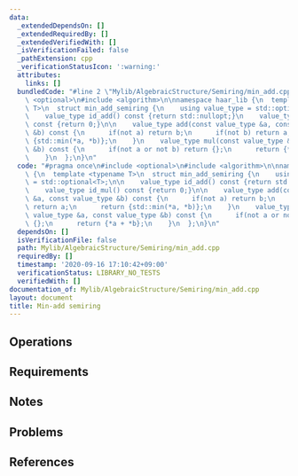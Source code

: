 ```yaml
---
data:
  _extendedDependsOn: []
  _extendedRequiredBy: []
  _extendedVerifiedWith: []
  _isVerificationFailed: false
  _pathExtension: cpp
  _verificationStatusIcon: ':warning:'
  attributes:
    links: []
  bundledCode: "#line 2 \"Mylib/AlgebraicStructure/Semiring/min_add.cpp\"\n#include\
    \ <optional>\n#include <algorithm>\n\nnamespace haar_lib {\n  template <typename\
    \ T>\n  struct min_add_semiring {\n    using value_type = std::optional<T>;\n\n\
    \    value_type id_add() const {return std::nullopt;}\n    value_type id_mul()\
    \ const {return 0;}\n\n    value_type add(const value_type &a, const value_type\
    \ &b) const {\n      if(not a) return b;\n      if(not b) return a;\n      return\
    \ {std::min(*a, *b)};\n    }\n    value_type mul(const value_type &a, const value_type\
    \ &b) const {\n      if(not a or not b) return {};\n      return {*a + *b};\n\
    \    }\n  };\n}\n"
  code: "#pragma once\n#include <optional>\n#include <algorithm>\n\nnamespace haar_lib\
    \ {\n  template <typename T>\n  struct min_add_semiring {\n    using value_type\
    \ = std::optional<T>;\n\n    value_type id_add() const {return std::nullopt;}\n\
    \    value_type id_mul() const {return 0;}\n\n    value_type add(const value_type\
    \ &a, const value_type &b) const {\n      if(not a) return b;\n      if(not b)\
    \ return a;\n      return {std::min(*a, *b)};\n    }\n    value_type mul(const\
    \ value_type &a, const value_type &b) const {\n      if(not a or not b) return\
    \ {};\n      return {*a + *b};\n    }\n  };\n}\n"
  dependsOn: []
  isVerificationFile: false
  path: Mylib/AlgebraicStructure/Semiring/min_add.cpp
  requiredBy: []
  timestamp: '2020-09-16 17:10:42+09:00'
  verificationStatus: LIBRARY_NO_TESTS
  verifiedWith: []
documentation_of: Mylib/AlgebraicStructure/Semiring/min_add.cpp
layout: document
title: Min-add semiring
---
```


## Operations

## Requirements

## Notes

## Problems

## References
